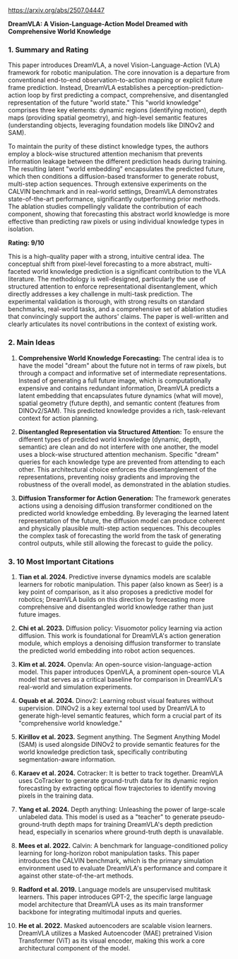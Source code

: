 https://arxiv.org/abs/2507.04447

**DreamVLA: A Vision-Language-Action Model Dreamed with Comprehensive World Knowledge**

### 1. Summary and Rating

This paper introduces DreamVLA, a novel Vision-Language-Action (VLA) framework for robotic manipulation. The core innovation is a departure from conventional end-to-end observation-to-action mapping or explicit future frame prediction. Instead, DreamVLA establishes a perception-prediction-action loop by first predicting a compact, comprehensive, and disentangled representation of the future "world state." This "world knowledge" comprises three key elements: dynamic regions (identifying motion), depth maps (providing spatial geometry), and high-level semantic features (understanding objects, leveraging foundation models like DINOv2 and SAM).

To maintain the purity of these distinct knowledge types, the authors employ a block-wise structured attention mechanism that prevents information leakage between the different prediction heads during training. The resulting latent "world embedding" encapsulates the predicted future, which then conditions a diffusion-based transformer to generate robust, multi-step action sequences. Through extensive experiments on the CALVIN benchmark and in real-world settings, DreamVLA demonstrates state-of-the-art performance, significantly outperforming prior methods. The ablation studies compellingly validate the contribution of each component, showing that forecasting this abstract world knowledge is more effective than predicting raw pixels or using individual knowledge types in isolation.

**Rating: 9/10**

This is a high-quality paper with a strong, intuitive central idea. The conceptual shift from pixel-level forecasting to a more abstract, multi-faceted world knowledge prediction is a significant contribution to the VLA literature. The methodology is well-designed, particularly the use of structured attention to enforce representational disentanglement, which directly addresses a key challenge in multi-task prediction. The experimental validation is thorough, with strong results on standard benchmarks, real-world tasks, and a comprehensive set of ablation studies that convincingly support the authors' claims. The paper is well-written and clearly articulates its novel contributions in the context of existing work.

### 2. Main Ideas

1.  **Comprehensive World Knowledge Forecasting:** The central idea is to have the model "dream" about the future not in terms of raw pixels, but through a compact and informative set of intermediate representations. Instead of generating a full future image, which is computationally expensive and contains redundant information, DreamVLA predicts a latent embedding that encapsulates future dynamics (what will move), spatial geometry (future depth), and semantic content (features from DINOv2/SAM). This predicted knowledge provides a rich, task-relevant context for action planning.

2.  **Disentangled Representation via Structured Attention:** To ensure the different types of predicted world knowledge (dynamic, depth, semantic) are clean and do not interfere with one another, the model uses a block-wise structured attention mechanism. Specific "dream" queries for each knowledge type are prevented from attending to each other. This architectural choice enforces the disentanglement of the representations, preventing noisy gradients and improving the robustness of the overall model, as demonstrated in the ablation studies.

3.  **Diffusion Transformer for Action Generation:** The framework generates actions using a denoising diffusion transformer conditioned on the predicted world knowledge embedding. By leveraging the learned latent representation of the future, the diffusion model can produce coherent and physically plausible multi-step action sequences. This decouples the complex task of forecasting the world from the task of generating control outputs, while still allowing the forecast to guide the policy.

### 3. 10 Most Important Citations

1.  **Tian et al. 2024.** Predictive inverse dynamics models are scalable learners for robotic manipulation.
    This paper (also known as Seer) is a key point of comparison, as it also proposes a predictive model for robotics; DreamVLA builds on this direction by forecasting more comprehensive and disentangled world knowledge rather than just future images.

2.  **Chi et al. 2023.** Diffusion policy: Visuomotor policy learning via action diffusion.
    This work is foundational for DreamVLA's action generation module, which employs a denoising diffusion transformer to translate the predicted world embedding into robot action sequences.

3.  **Kim et al. 2024.** Openvla: An open-source vision-language-action model.
    This paper introduces OpenVLA, a prominent open-source VLA model that serves as a critical baseline for comparison in DreamVLA's real-world and simulation experiments.

4.  **Oquab et al. 2024.** Dinov2: Learning robust visual features without supervision.
    DINOv2 is a key external tool used by DreamVLA to generate high-level semantic features, which form a crucial part of its "comprehensive world knowledge."

5.  **Kirillov et al. 2023.** Segment anything.
    The Segment Anything Model (SAM) is used alongside DINOv2 to provide semantic features for the world knowledge prediction task, specifically contributing segmentation-aware information.

6.  **Karaev et al. 2024.** Cotracker: It is better to track together.
    DreamVLA uses CoTracker to generate ground-truth data for its dynamic region forecasting by extracting optical flow trajectories to identify moving pixels in the training data.

7.  **Yang et al. 2024.** Depth anything: Unleashing the power of large-scale unlabeled data.
    This model is used as a "teacher" to generate pseudo-ground-truth depth maps for training DreamVLA's depth prediction head, especially in scenarios where ground-truth depth is unavailable.

8.  **Mees et al. 2022.** Calvin: A benchmark for language-conditioned policy learning for long-horizon robot manipulation tasks.
    This paper introduces the CALVIN benchmark, which is the primary simulation environment used to evaluate DreamVLA's performance and compare it against other state-of-the-art methods.

9.  **Radford et al. 2019.** Language models are unsupervised multitask learners.
    This paper introduces GPT-2, the specific large language model architecture that DreamVLA uses as its main transformer backbone for integrating multimodal inputs and queries.

10. **He et al. 2022.** Masked autoencoders are scalable vision learners.
    DreamVLA utilizes a Masked Autoencoder (MAE) pretrained Vision Transformer (ViT) as its visual encoder, making this work a core architectural component of the model.
